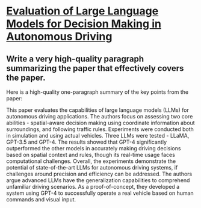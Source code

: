 # [Evaluation of Large Language Models for Decision Making in Autonomous   Driving](https://arxiv.org/abs/2312.06351)

## Write a very high-quality paragraph summarizing the paper that effectively covers the paper.

 Here is a high-quality one-paragraph summary of the key points from the paper:

This paper evaluates the capabilities of large language models (LLMs) for autonomous driving applications. The authors focus on assessing two core abilities - spatial-aware decision making using coordinate information about surroundings, and following traffic rules. Experiments were conducted both in simulation and using actual vehicles. Three LLMs were tested - LLaMA, GPT-3.5 and GPT-4. The results showed that GPT-4 significantly outperformed the other models in accurately making driving decisions based on spatial context and rules, though its real-time usage faces computational challenges. Overall, the experiments demonstrate the potential of state-of-the-art LLMs for autonomous driving systems, if challenges around precision and efficiency can be addressed. The authors argue advanced LLMs have the generalization capabilities to comprehend unfamiliar driving scenarios. As a proof-of-concept, they developed a system using GPT-4 to successfully operate a real vehicle based on human commands and visual input.
